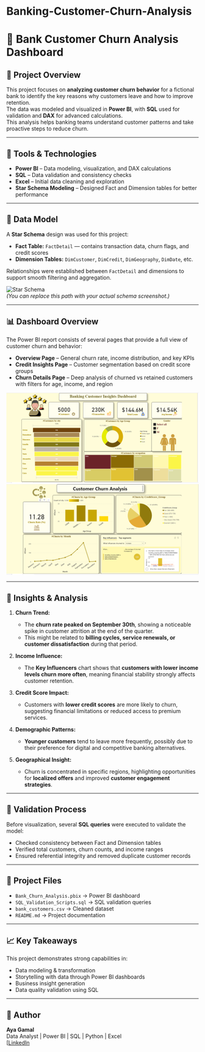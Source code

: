 # Banking-Customer-Churn-Analysis
# 🏦 Bank Customer Churn Analysis Dashboard

## 📘 Project Overview
This project focuses on **analyzing customer churn behavior** for a fictional bank to identify the key reasons why customers leave and how to improve retention.  
The data was modeled and visualized in **Power BI**, with **SQL** used for validation and **DAX** for advanced calculations.  
This analysis helps banking teams understand customer patterns and take proactive steps to reduce churn.

---

## 🧰 Tools & Technologies
- **Power BI** – Data modeling, visualization, and DAX calculations  
- **SQL** – Data validation and consistency checks  
- **Excel** – Initial data cleaning and exploration  
- **Star Schema Modeling** – Designed Fact and Dimension tables for better performance  

---

## 🧩 Data Model
A **Star Schema** design was used for this project:  
- **Fact Table:** `FactDetail` — contains transaction data, churn flags, and credit scores  
- **Dimension Tables:** `DimCustomer`, `DimCredit`, `DimGeography`, `DimDate`, etc.  

Relationships were established between `FactDetail` and dimensions to support smooth filtering and aggregation.

![Star Schema](images/star_schema.png)  
*(You can replace this path with your actual schema screenshot.)*

---

## 📊 Dashboard Overview
The Power BI report consists of several pages that provide a full view of customer churn and behavior:
- **Overview Page** – General churn rate, income distribution, and key KPIs  
- **Credit Insights Page** – Customer segmentation based on credit score groups  
- **Churn Details Page** – Deep analysis of churned vs retained customers with filters for age, income, and region  

![Dashboard Screenshot 1](banking%20report.png)  
![Dashboard Screenshot 2](banking%20report2.png)

---

## 🧠 Insights & Analysis

1. **Churn Trend:**  
   - The **churn rate peaked on September 30th**, showing a noticeable spike in customer attrition at the end of the quarter.  
   - This might be related to **billing cycles, service renewals, or customer dissatisfaction** during that period.

2. **Income Influence:**  
   - The **Key Influencers** chart shows that **customers with lower income levels churn more often**, meaning financial stability strongly affects customer retention.

3. **Credit Score Impact:**  
   - Customers with **lower credit scores** are more likely to churn, suggesting financial limitations or reduced access to premium services.

4. **Demographic Patterns:**  
   - **Younger customers** tend to leave more frequently, possibly due to their preference for digital and competitive banking alternatives.

5. **Geographical Insight:**  
   - Churn is concentrated in specific regions, highlighting opportunities for **localized offers** and improved **customer engagement strategies**.

---

## 🧮 Validation Process
Before visualization, several **SQL queries** were executed to validate the model:
- Checked consistency between Fact and Dimension tables  
- Verified total customers, churn counts, and income ranges  
- Ensured referential integrity and removed duplicate customer records  

---

## 📎 Project Files
- `Bank_Churn_Analysis.pbix` → Power BI dashboard  
- `SQL_Validation_Scripts.sql` → SQL validation queries  
- `bank_customers.csv` → Cleaned dataset  
- `README.md` → Project documentation  

---

## 📈 Key Takeaways
This project demonstrates strong capabilities in:
- Data modeling & transformation  
- Storytelling with data through Power BI dashboards  
- Business insight generation  
- Data quality validation using SQL  

---

## 🔗 Author
**Aya Gamal**  
Data Analyst | Power BI | SQL | Python | Excel  
[[LinkedIn](www.linkedin.com/in/aya-gamal-senara)
